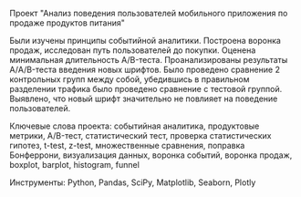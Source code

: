 Проект "Анализ поведения пользователей мобильного приложения по продаже продуктов питания"

Были изучены принципы событийной аналитики. Построена воронка продаж, исследован путь пользователей до покупки. Оценена минимальная длительность A/B-теста. Проанализированы результаты A/А/B-теста введения новых шрифтов. Было проведено сравнение 2 контрольных групп между собой, убедившись в правильном разделении трафика было проведено сравнение с тестовой группой.
Выявлено, что новый шрифт значительно не повлияет на поведение пользователей.

Ключевые слова проекта: событийная аналитика, продуктовые метрики, A/B-тест, статистический тест, проверка статистических гипотез, t-test, z-test, множественные сравнения, поправка Бонферрони, визуализация данных, воронка событий, воронка продаж, boxplot, barplot, histogram, funnel
 
Инструменты: Python, Pandas, SciPy, Matplotlib, Seaborn, Plotly